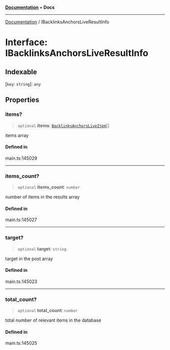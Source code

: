 [**Documentation**](../README.md) • **Docs**

***

[Documentation](../globals.md) / IBacklinksAnchorsLiveResultInfo

# Interface: IBacklinksAnchorsLiveResultInfo

## Indexable

 \[`key`: `string`\]: `any`

## Properties

### items?

> `optional` **items**: [`BacklinksAnchorsLiveItem`](../classes/BacklinksAnchorsLiveItem.md)[]

items array

#### Defined in

main.ts:145029

***

### items\_count?

> `optional` **items\_count**: `number`

number of items in the results array

#### Defined in

main.ts:145027

***

### target?

> `optional` **target**: `string`

target in the post array

#### Defined in

main.ts:145023

***

### total\_count?

> `optional` **total\_count**: `number`

total number of relevant items in the database

#### Defined in

main.ts:145025
